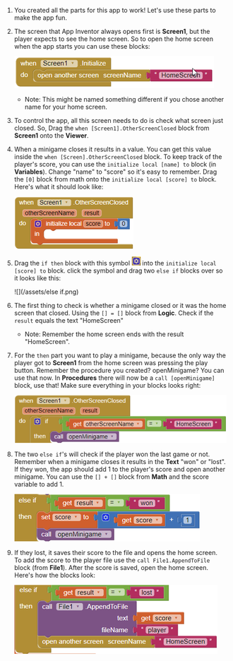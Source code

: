 1. You created all the parts for this app to work! Let's use these parts to make the app fun.

2. The screen that App Inventor always opens first is **Screen1**, but the player expects to see the home screen. So to open the home screen when the app starts you can use these blocks:

   ![](/assets/screen1initialize.png)

   * Note: This might be named something different if you chose another name for your home screen.

3. To control the app, all this screen needs to do is check what screen just closed. So, Drag the `when [Screen1].OtherScreenClosed` block from **Screen1** onto the **Viewer**.

4. When a minigame closes it results in a value. You can get this value inside the `when [Screen].OtherScreenClosed` block. To keep track of the player's score, you can use the `initialize local [name] to` block (in **Variables**). Change "name" to "score" so it's easy to remember. Drag the `[0]` block from math onto the `initialize local [score] to` block. Here's what it should look like:

   ![](/assets/otherscreenclose.png)

5. Drag the `if then` block with this symbol ![](/assets/symbol.png) into the `initialize local [score] to` block. click the symbol and drag two `else if` blocks over so it looks like this:

   ![](/assets/else if.png)

6. The first thing to check is whether a minigame closed or it was the home screen that closed. Using the `[] = []` block from **Logic**. Check if the `result` equals the text "HomeScreen" 

   * Note: Remember the home screen ends with the result "HomeScreen".

7. For the `then` part you want to play a minigame, because the only way the player got to **Screen1** from the home screen was pressing the play button. Remember the procedure you created? openMinigame? You can use that now. In **Procedures** there will now be a `call [openMinigame]` block, use that! Make sure everything in your blocks looks right:

   ![](/assets/homescreenclose.png)

8. The two `else if`'s will check if the player won the last game or not. Remember when a minigame closes it results in the **Text** "won" or "lost". If they won, the app should add 1 to the player's score and open another minigame. You can use the `[] + []` block from **Math** and the score variable to add 1.

   ![](/assets/won.png)

9. If they lost, it saves their score to the file and opens the home screen. To add the score to the player file use the `call File1.AppendToFile` block (from **File1**). After the score is saved, open the home screen. Here's how the blocks look:

   ![](/assets/lost.png)



